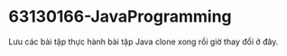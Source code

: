 # 63130166-JavaProgramming
Lưu các bài tập thực hành bài tập Java
clone xong rồi giờ thay đổi ở đây.
